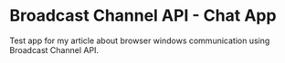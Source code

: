 # Broadcast Channel API - Chat App

Test app for my article about browser windows communication using Broadcast Channel API.
